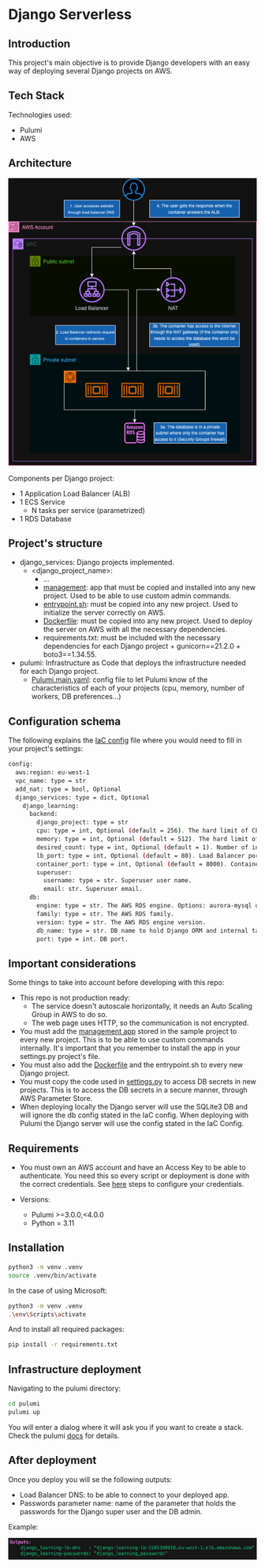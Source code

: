 # Django Serverless

## Introduction

This project's main objective is to provide Django developers with an easy way of deploying several Django projects on AWS.

## Tech Stack

Technologies used:

- Pulumi
- AWS

## Architecture

<p align="center">
  <img src="images/django-serverless.png?raw=true" alt="Architecture">
</p>

Components per Django project:

- 1 Application Load Balancer (ALB)
- 1 ECS Service
    - N tasks per service (parametrized)
- 1 RDS Database

## Project's structure

- django_services: Django projects implemented.
  - <django_project_name>:
    - ...
    - [management](https://github.com/ajaen4/django-serverless/tree/main/django_services/django_learning/management): app that must be copied and installed into any new project. Used to be able to use custom admin commands.
    - [entrypoint.sh](https://github.com/ajaen4/django-serverless/blob/main/django_services/django_learning/entrypoint.sh): must be copied into any new project. Used to initialize the server correctly on AWS.
    - [Dockerfile](https://github.com/ajaen4/django-serverless/blob/main/django_services/django_learning/Dockerfile): must be copied into any new project. Used to deploy the server on AWS with all the necessary dependencies.
    - requirements.txt: must be included with the necessary dependencies for each Django project + gunicorn==21.2.0 + boto3==1.34.55.
- pulumi: Infrastructure as Code that deploys the infrastructure needed for each Django project.
  - [Pulumi.main.yaml](https://github.com/ajaen4/django-serverless/blob/main/pulumi/Pulumi.main.yaml): config file to let Pulumi know of the characteristics of each of your projects (cpu, memory, number of workers, DB preferences...)

## Configuration schema

The following explains the [IaC config](https://github.com/ajaen4/django-serverless/blob/main/pulumi/Pulumi.main.yaml) file where you would need to fill in your project's settings:

```bash
config:
  aws:region: eu-west-1
  vpc_name: type = str
  add_nat: type = bool, Optional
  django_services: type = dict, Optional
    django_learning:
      backend:
        django_project: type = str
        cpu: type = int, Optional (default = 256). The hard limit of CPU units to present for the task. Expressed using CPU units.
        memory: type = int, Optional (default = 512). The hard limit of memory (in MiB) to present to the task.
        desired_count: type = int, Optional (default = 1). Number of instances of the task definition to place and keep running.
        lb_port: type = int, Optional (default = 80). Load Balancer port.
        container_port: type = int, Optional (default = 8000). Container port.
        superuser:
          username: type = str. Superuser user name.
          email: str. Superuser email.
      db:
        engine: type = str. The AWS RDS engine. Options: aurora-mysql or aurora-postgresql
        family: type = str. The AWS RDS family.
        version: type = str. The AWS RDS engine version.
        db_name: type = str. DB name to hold Django ORM and internal tables.
        port: type = int. DB port.
```

## Important considerations

Some things to take into account before developing with this repo:

- This repo is not production ready:
  - The service doesn't autoscale horizontally, it needs an Auto Scaling Group in AWS to do so.
  - The web page uses HTTP, so the communication is not encrypted.
- You must add the [management app](https://github.com/ajaen4/django-serverless/tree/main/django_services/django_learning/management) stored in the sample project to every new project. This is to be able to use custom commands internally. It's important that you remember to install the app in your settings.py project's file.
- You must also add the [Dockerfile](https://github.com/ajaen4/django-serverless/blob/main/django_services/django_learning/Dockerfile) and the entrypoint.sh to every new Django project.
- You must copy the code used in [settings.py](https://github.com/ajaen4/django-serverless/blob/main/django_services/django_learning/django_learning/settings.py) to access DB secrets in new projects. This is to access the DB secrets in a secure manner, through AWS Parameter Store.
- When deploying locally the Django server will use the SQLite3 DB and will ignore the db config stated in the IaC config. When deploying with Pulumi the Django server will use the config stated in the IaC Config.

## Requirements

- You must own an AWS account and have an Access Key to be able to authenticate. You need this so every script or deployment is done with the correct credentials. See [here](https://docs.aws.amazon.com/cli/latest/reference/configure/) steps to configure your credentials.

- Versions:
    - Pulumi >=3.0.0,<4.0.0
    - Python = 3.11

## Installation

```bash
python3 -m venv .venv
source .venv/bin/activate
```
In the case of using Microsoft:

```bash
python3 -m venv .venv
.\env\Scripts\activate
```

And to install all required packages:

```bash
pip install -r requirements.txt
```

## Infrastructure deployment

Navigating to the pulumi directory:

```bash
cd pulumi
pulumi up
```

You will enter a dialog where it will ask you if you want to create a stack. Check the pulumi [docs](https://www.pulumi.com/docs/concepts/stack/) for details.

## After deployment

Once you deploy you will se the following outputs:

- Load Balancer DNS: to be able to connect to your deployed app.
- Passwords parameter name: name of the parameter that holds the passwords for the Django super user and the DB admin.

Example:
<p align="center">
  <img src="images/outputs.png?raw=true" alt="Architecture">
</p>